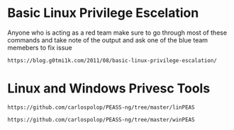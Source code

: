 # Basic Linux Privilege Escelation 
Anyone who is acting as a red team make sure to go through most of these commands and take note of the output and ask one of the blue team memebers to fix issue 
```
https://blog.g0tmi1k.com/2011/08/basic-linux-privilege-escalation/
```
# Linux and Windows Privesc Tools
```
https://github.com/carlospolop/PEASS-ng/tree/master/linPEAS
```
```
https://github.com/carlospolop/PEASS-ng/tree/master/winPEAS
```

